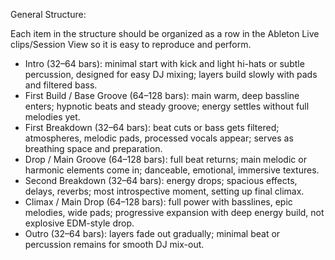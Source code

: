 General Structure:

Each item in the structure should be organized as a row in the Ableton Live clips/Session View so it is easy to reproduce and perform.

- Intro (32–64 bars): minimal start with kick and light hi-hats or subtle percussion, designed for easy DJ mixing; layers build slowly with pads and filtered bass.
- First Build / Base Groove (64–128 bars): main warm, deep bassline enters; hypnotic beats and steady groove; energy settles without full melodies yet.
- First Breakdown (32–64 bars): beat cuts or bass gets filtered; atmospheres, melodic pads, processed vocals appear; serves as breathing space and preparation.
- Drop / Main Groove (64–128 bars): full beat returns; main melodic or harmonic elements come in; danceable, emotional, immersive textures.
- Second Breakdown (32–64 bars): energy drops; spacious effects, delays, reverbs; most introspective moment, setting up final climax.
- Climax / Main Drop (64–128 bars): full power with basslines, epic melodies, wide pads; progressive expansion with deep energy build, not explosive EDM-style drop.
- Outro (32–64 bars): layers fade out gradually; minimal beat or percussion remains for smooth DJ mix-out.